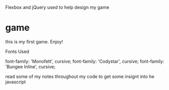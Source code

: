 
Flexbox and jQuery
used to help design my game


# game
this is my first game. Enjoy!

Fonts Used

font-family: 'Monofett', cursive;
font-family: 'Codystar', cursive;
font-family: 'Bungee Inline', cursive;


read some of my notes throughout my code to get some insignt into he javascript
